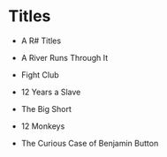 # Titles

- A R# Titles

- A River Runs Through It
- Fight Club
- 12 Years a Slave
- The Big Short
- 12 Monkeys
- The Curious Case of Benjamin Button
